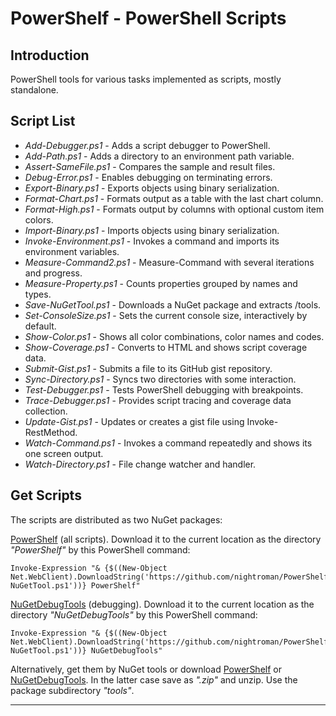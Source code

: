 
# PowerShelf - PowerShell Scripts

## Introduction

PowerShell tools for various tasks implemented as scripts, mostly standalone.

## Script List

* *Add-Debugger.ps1* - Adds a script debugger to PowerShell.
* *Add-Path.ps1* - Adds a directory to an environment path variable.
* *Assert-SameFile.ps1* - Compares the sample and result files.
* *Debug-Error.ps1* - Enables debugging on terminating errors.
* *Export-Binary.ps1* - Exports objects using binary serialization.
* *Format-Chart.ps1* - Formats output as a table with the last chart column.
* *Format-High.ps1* - Formats output by columns with optional custom item colors.
* *Import-Binary.ps1* - Imports objects using binary serialization.
* *Invoke-Environment.ps1* - Invokes a command and imports its environment variables.
* *Measure-Command2.ps1* - Measure-Command with several iterations and progress.
* *Measure-Property.ps1* -  Counts properties grouped by names and types.
* *Save-NuGetTool.ps1* - Downloads a NuGet package and extracts /tools.
* *Set-ConsoleSize.ps1* - Sets the current console size, interactively by default.
* *Show-Color.ps1* - Shows all color combinations, color names and codes.
* *Show-Coverage.ps1* - Converts to HTML and shows script coverage data.
* *Submit-Gist.ps1* - Submits a file to its GitHub gist repository.
* *Sync-Directory.ps1* - Syncs two directories with some interaction.
* *Test-Debugger.ps1* - Tests PowerShell debugging with breakpoints.
* *Trace-Debugger.ps1* - Provides script tracing and coverage data collection.
* *Update-Gist.ps1* - Updates or creates a gist file using Invoke-RestMethod.
* *Watch-Command.ps1* - Invokes a command repeatedly and shows its one screen output.
* *Watch-Directory.ps1* - File change watcher and handler.

## Get Scripts

The scripts are distributed as two NuGet packages:

[PowerShelf](https://www.nuget.org/packages/PowerShelf) (all scripts).
Download it to the current location as the directory *"PowerShelf"* by this PowerShell command:

    Invoke-Expression "& {$((New-Object Net.WebClient).DownloadString('https://github.com/nightroman/PowerShelf/raw/master/Save-NuGetTool.ps1'))} PowerShelf"

[NuGetDebugTools](https://www.nuget.org/packages/NuGetDebugTools) (debugging).
Download it to the current location as the directory *"NuGetDebugTools"* by this PowerShell command:

    Invoke-Expression "& {$((New-Object Net.WebClient).DownloadString('https://github.com/nightroman/PowerShelf/raw/master/Save-NuGetTool.ps1'))} NuGetDebugTools"

Alternatively, get them by NuGet tools or download
[PowerShelf](http://nuget.org/api/v2/package/PowerShelf) or
[NuGetDebugTools](http://nuget.org/api/v2/package/NuGetDebugTools).
In the latter case save as *".zip"* and unzip. Use the package subdirectory *"tools"*.

***
